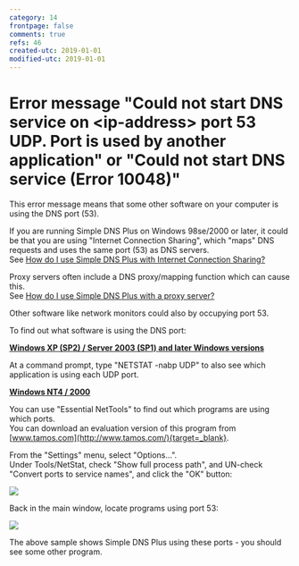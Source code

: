 ```yaml
---
category: 14
frontpage: false
comments: true
refs: 46
created-utc: 2019-01-01
modified-utc: 2019-01-01
---
```

# Error message "Could not start DNS service on &lt;ip-address&gt; port 53 UDP. Port is used by another application" or "Could not start DNS service (Error 10048)"

This error message means that some other software on your computer is using the DNS port (53).

If you are running Simple DNS Plus on Windows 98se/2000 or later, it could be that you are using "Internet Connection Sharing", which "maps" DNS requests and uses the same port (53) as DNS servers.  
See [How do I use Simple DNS Plus with Internet Connection Sharing?](/kb/132/using-simple-dns-plus-with-internet-connection-sharing-ics)

Proxy servers often include a DNS proxy/mapping function which can cause this.  
See [How do I use Simple DNS Plus with a proxy server?](/kb/56/how-do-i-use-simple-dns-plus-with-a-proxy-server)

Other software like network monitors could also by occupying port 53.

To find out what software is using the DNS port:

**<u>Windows XP (SP2) / Server 2003 (SP1) and later Windows versions</u>**

At a command prompt, type "NETSTAT -nabp UDP" to also see which application is using each UDP port.

**<u>Windows NT4 / 2000</u>**

You can use "Essential NetTools" to find out which programs are using which ports.  
You can download an evaluation version of this program from [www.tamos.com](http://www.tamos.com/){target=_blank}.

From the "Settings" menu, select "Options...".  
Under Tools/NetStat, check "Show full process path", and UN-check "Convert ports to service names", and click the "OK" button:

![](img/47/1.png)

Back in the main window, locate programs using port 53:

![](img/47/2.png)

The above sample shows Simple DNS Plus using these ports - you should see some other program.

